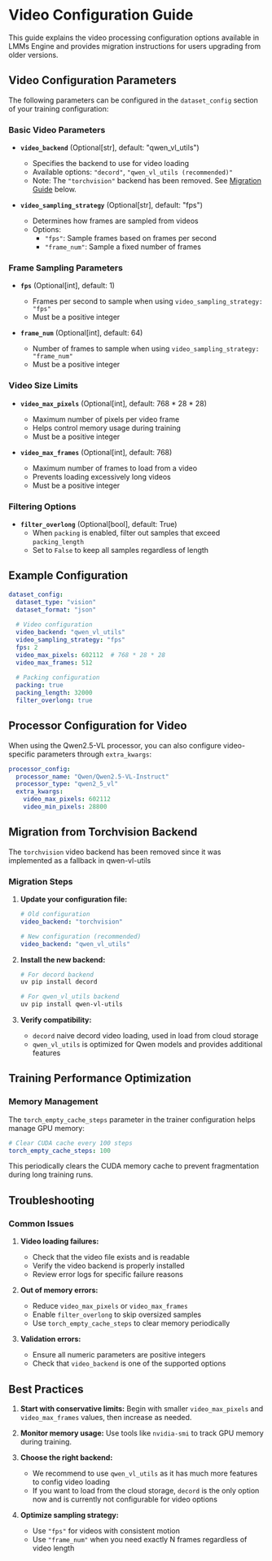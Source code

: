# Video Configuration Guide

This guide explains the video processing configuration options available in LMMs Engine and provides migration instructions for users upgrading from older versions.

## Video Configuration Parameters

The following parameters can be configured in the `dataset_config` section of your training configuration:

### Basic Video Parameters

- **`video_backend`** (Optional[str], default: "qwen_vl_utils")
  - Specifies the backend to use for video loading
  - Available options: `"decord"`, `"qwen_vl_utils (recommended)"`
  - Note: The `"torchvision"` backend has been removed. See [Migration Guide](#migration-from-torchvision-backend) below.

- **`video_sampling_strategy`** (Optional[str], default: "fps")
  - Determines how frames are sampled from videos
  - Options:
    - `"fps"`: Sample frames based on frames per second
    - `"frame_num"`: Sample a fixed number of frames

### Frame Sampling Parameters

- **`fps`** (Optional[int], default: 1)
  - Frames per second to sample when using `video_sampling_strategy: "fps"`
  - Must be a positive integer

- **`frame_num`** (Optional[int], default: 64)
  - Number of frames to sample when using `video_sampling_strategy: "frame_num"`
  - Must be a positive integer

### Video Size Limits

- **`video_max_pixels`** (Optional[int], default: 768 * 28 * 28)
  - Maximum number of pixels per video frame
  - Helps control memory usage during training
  - Must be a positive integer

- **`video_max_frames`** (Optional[int], default: 768)
  - Maximum number of frames to load from a video
  - Prevents loading excessively long videos
  - Must be a positive integer

### Filtering Options

- **`filter_overlong`** (Optional[bool], default: True)
  - When `packing` is enabled, filter out samples that exceed `packing_length`
  - Set to `False` to keep all samples regardless of length

## Example Configuration

```yaml
dataset_config:
  dataset_type: "vision"
  dataset_format: "json"
  
  # Video configuration
  video_backend: "qwen_vl_utils"
  video_sampling_strategy: "fps"
  fps: 2
  video_max_pixels: 602112  # 768 * 28 * 28
  video_max_frames: 512
  
  # Packing configuration
  packing: true
  packing_length: 32000
  filter_overlong: true
```

## Processor Configuration for Video

When using the Qwen2.5-VL processor, you can also configure video-specific parameters through `extra_kwargs`:

```yaml
processor_config:
  processor_name: "Qwen/Qwen2.5-VL-Instruct"
  processor_type: "qwen2_5_vl"
  extra_kwargs:
    video_max_pixels: 602112
    video_min_pixels: 28800
```

## Migration from Torchvision Backend

The `torchvision` video backend has been removed since it was implemented as a fallback in qwen-vl-utils

### Migration Steps

1. **Update your configuration file:**
   ```yaml
   # Old configuration
   video_backend: "torchvision"
   
   # New configuration (recommended)
   video_backend: "qwen_vl_utils"
   ```

2. **Install the new backend:**
   ```bash
   # For decord backend
   uv pip install decord
   
   # For qwen_vl_utils backend
   uv pip install qwen-vl-utils
   ```

3. **Verify compatibility:**
   - `decord` naive decord video loading, used in load from cloud storage
   - `qwen_vl_utils` is optimized for Qwen models and provides additional features

## Training Performance Optimization

### Memory Management

The `torch_empty_cache_steps` parameter in the trainer configuration helps manage GPU memory:

```yaml
# Clear CUDA cache every 100 steps
torch_empty_cache_steps: 100
```

This periodically clears the CUDA memory cache to prevent fragmentation during long training runs.

## Troubleshooting

### Common Issues

1. **Video loading failures:**
   - Check that the video file exists and is readable
   - Verify the video backend is properly installed
   - Review error logs for specific failure reasons

2. **Out of memory errors:**
   - Reduce `video_max_pixels` or `video_max_frames`
   - Enable `filter_overlong` to skip oversized samples
   - Use `torch_empty_cache_steps` to clear memory periodically

3. **Validation errors:**
   - Ensure all numeric parameters are positive integers
   - Check that `video_backend` is one of the supported options

## Best Practices

1. **Start with conservative limits:** Begin with smaller `video_max_pixels` and `video_max_frames` values, then increase as needed.

2. **Monitor memory usage:** Use tools like `nvidia-smi` to track GPU memory during training.

3. **Choose the right backend:**
   - We recommend to use `qwen_vl_utils` as it has much more features to config video loading
   - If you want to load from the cloud storage, `decord` is the only option now and is currently not configurable for video options

4. **Optimize sampling strategy:**
   - Use `"fps"` for videos with consistent motion
   - Use `"frame_num"` when you need exactly N frames regardless of video length